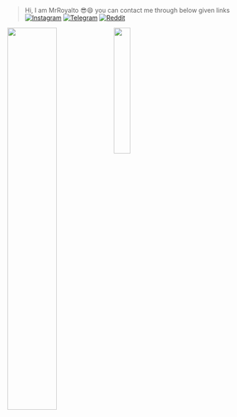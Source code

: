 > Hi, I am MrRoyalto 😎😄
>you can contact me through below given links  
[![Instagram](https://img.shields.io/badge/Instagram-%23E4405F.svg?style=for-the-badge&logo=Instagram&logoColor=white)](https://www.instagram.com/MrRoyalto)
[![Telegram](https://img.shields.io/badge/Telegram-2CA5E0?style=for-the-badge&logo=telegram&logoColor=white)](https://telegram.dog/peace_is_dead)
[![Reddit](https://img.shields.io/badge/Reddit-FF4500.svg?style=for-the-badge&logo=Reddit&logoColor=white)](https://www.reddit.com/user/Royalto)




<img align="left" width="47%" src="https://github-readme-stats.vercel.app/api?username=strange552&show_icons=true&theme=transparent" />

<img align="left" width="27%" src="https://github-readme-stats.vercel.app/api/top-langs/?username=strange552" />




